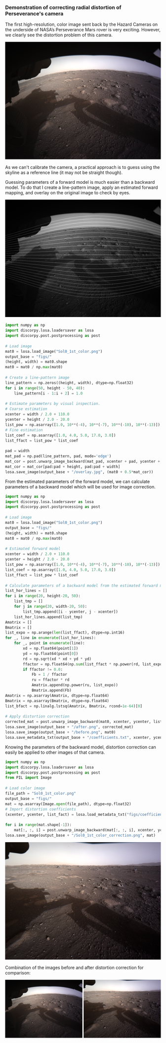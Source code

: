 ### Demonstration of correcting radial distortion of Perseverance's camera
The first high-resolution, color image sent back by the Hazard Cameras 
on the underside of NASA’s Perseverance Mars rover is very
exciting. However, we clearly see the distortion problem of this camera.

![Original Image](Sol0_1st_color.png)

As we can't calibrate the camera, a practical approach is to guess using 
the skyline as a reference line (it may not be straight though). 

Guessing parameters of a forward model is much easier than a backward model. 
To do that I create a line-pattern image, apply an estimated forward mapping, 
and overlay on the original image to check by eyes.

![Overlay Image](figs/overlay.jpg)  

```python
import numpy as np
import discorpy.losa.loadersaver as losa
import discorpy.post.postprocessing as post

# Load image
mat0 = losa.load_image("Sol0_1st_color.png")
output_base = "figs/"
(height, width) = mat0.shape
mat0 = mat0 / np.max(mat0)

# Create a line-pattern image
line_pattern = np.zeros((height, width), dtype=np.float32)
for i in range(50, height - 50, 40):
    line_pattern[i - 1:i + 2] = 1.0

# Estimate parameters by visual inspection.
# Coarse estimation
xcenter = width / 2.0 + 110.0
ycenter = height / 2.0 - 20.0
list_pow = np.asarray([1.0, 10**(-4), 10**(-7), 10**(-10), 10**(-13)])
# Fine estimation
list_coef = np.asarray([1.0, 4.0, 5.0, 17.0, 3.0])
list_ffact = list_pow * list_coef

pad = width
mat_pad = np.pad(line_pattern, pad, mode='edge')
mat_cor = post.unwarp_image_backward(mat_pad, xcenter + pad, ycenter + pad, list_ffact)
mat_cor = mat_cor[pad:pad + height, pad:pad + width]
losa.save_image(output_base + "/overlay.jpg", (mat0 + 0.5*mat_cor))
```
From the estimated parameters of the forward model, we can calculate parameters
of a backward model which will be used for image correction.
```python
import numpy as np
import discorpy.losa.loadersaver as losa
import discorpy.post.postprocessing as post

# Load image
mat0 = losa.load_image("Sol0_1st_color.png")
output_base = "figs/"
(height, width) = mat0.shape
mat0 = mat0 / np.max(mat0)

# Estimated forward model
xcenter = width / 2.0 + 110.0
ycenter = height / 2.0 - 20.0
list_pow = np.asarray([1.0, 10**(-4), 10**(-7), 10**(-10), 10**(-13)])
list_coef = np.asarray([1.0, 4.0, 5.0, 17.0, 3.0])
list_ffact = list_pow * list_coef

# Calculate parameters of a backward model from the estimated forward model
list_hor_lines = []
for i in range(20, height-20, 50):
    list_tmp = []
    for j in range(20, width-20, 50):
        list_tmp.append([i - ycenter, j - xcenter])
    list_hor_lines.append(list_tmp)
Amatrix = []
Bmatrix = []
list_expo = np.arange(len(list_ffact), dtype=np.int16)
for _, line in enumerate(list_hor_lines):
    for _, point in enumerate(line):
        xd = np.float64(point[1])
        yd = np.float64(point[0])
        rd = np.sqrt(xd * xd + yd * yd)
        ffactor = np.float64(np.sum(list_ffact * np.power(rd, list_expo)))
        if ffactor != 0.0:
            Fb = 1 / ffactor
            ru = ffactor * rd
            Amatrix.append(np.power(ru, list_expo))
            Bmatrix.append(Fb)
Amatrix = np.asarray(Amatrix, dtype=np.float64)
Bmatrix = np.asarray(Bmatrix, dtype=np.float64)
list_bfact = np.linalg.lstsq(Amatrix, Bmatrix, rcond=1e-64)[0]

# Apply distortion correction
corrected_mat = post.unwarp_image_backward(mat0, xcenter, ycenter, list_bfact)
losa.save_image(output_base + "/after.png", corrected_mat)
losa.save_image(output_base + "/before.png", mat0)
losa.save_metadata_txt(output_base + "/coefficients.txt", xcenter, ycenter, list_bfact)
```
Knowing the parameters of the backward model, distortion correction can 
easily be applied to other images of that camera.
```python
import numpy as np
import discorpy.losa.loadersaver as losa
import discorpy.post.postprocessing as post
from PIL import Image

# Load color image
file_path = "Sol0_1st_color.png"
output_base = "figs/"
mat = np.asarray(Image.open(file_path), dtype=np.float32)
# Import distortion coefficients
(xcenter, ycenter, list_fact) = losa.load_metadata_txt("figs/coefficients.txt")

for i in range(mat.shape[-1]):
    mat[:, :, i] = post.unwarp_image_backward(mat[:, :, i], xcenter, ycenter, list_fact)
losa.save_image(output_base + "/Sol0_1st_color_correction.png", mat)
```
![Overlay Image](figs/Sol0_1st_color_correction.png) 

Combination of the images before and after distortion correction for comparison:

![Combination](figs/side_by_side.png)
